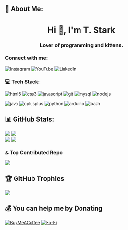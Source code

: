## 💫 About Me:

<!-- **Shadow-Captain/Shadow-Captain** is a ✨ _special_ ✨ repository because its `README.md` (this file) appears on your GitHub profile. -->

<h1 align="center">Hi 👋, I'm T. Stark</h1>
<h3 align="center">Lover of programming and kittens.</h3>


### Connect with me:
[![Instagram](https://img.icons8.com/fluency/48/000000/instagram-new.png)](https://instagram.com/sr_shelby02)
[![YouTube](https://img.icons8.com/fluency/48/000000/youtube-play.png)](https://youtube.com/@t-starks)
[![LinkedIn](https://img.icons8.com/fluency/48/000000/linkedin.png)](https://linkedin.com/in/t-stark)


### 💻 Tech Stack:
![html5](https://deviconapi.vercel.app/html5?version=plain-wordmark&color=E54D26ff&size=50)
![css3](https://deviconapi.vercel.app/css3?version=plain-wordmark&color=3D8FC6ff&size=50)
![javascript](https://deviconapi.vercel.app/javascript?color=F0DB4Fff&size=50)
![git](https://deviconapi.vercel.app/git?version=plain-wordmark&color=F34F29ff&size=50)
![mysql](https://deviconapi.vercel.app/mysql?version=plain-wordmark&color=00618Aff&size=50)
![nodejs](https://deviconapi.vercel.app/nodejs?version=plain-wordmark&color=83CD29ff&size=50)

![java](https://deviconapi.vercel.app/java?version=plain-wordmark&color=EA2D2Eff&size=50)
![cplusplus](https://deviconapi.vercel.app/cplusplus?version=line&color=9C033Aff&size=50)
![python](https://deviconapi.vercel.app/python?version=plain-wordmark&color=FFD845ff&size=50)
![arduino](https://deviconapi.vercel.app/arduino?version=plain-wordmark&color=00979Dff&size=50)
![bash](https://deviconapi.vercel.app/bash?color=293138ff&size=50)


## 📊 GitHub Stats:
![](https://github-readme-stats.vercel.app/api?username=t-starks&theme=tokyonight&hide_border=true&include_all_commits=false&count_private=false)
![](https://github-readme-streak-stats.herokuapp.com/?user=t-starks&theme=tokyonight&hide_border=true)<br>
![](https://github-readme-stats.vercel.app/api/top-langs/?username=t-starks&theme=tokyonight&hide_border=true&include_all_commits=false&count_private=false&layout=compact)
![](https://quotes-github-readme.vercel.app/api?type=horizontal&theme=tokyonight)

### 🔝 Top Contributed Repo
![](https://github-contributor-stats.vercel.app/api?username=t-starks&limit=5&theme=tokyonight&combine_all_yearly_contributions=true)

## 🏆 GitHub Trophies
![](https://github-profile-trophy.vercel.app/?username=t-starks&theme=radical&no-frame=true&no-bg=false&margin-w=4)

## 💰 You can help me by Donating
[![BuyMeACoffee](https://img.shields.io/badge/Buy%20Me%20a%20Coffee-ffdd00?style=for-the-badge&logo=buy-me-a-coffee&logoColor=black)](https://buymeacoffee.com/t.stark)
[![Ko-Fi](https://img.shields.io/badge/Ko--fi-F16061?style=for-the-badge&logo=ko-fi&logoColor=white)](https://ko-fi.com/tstark) 
